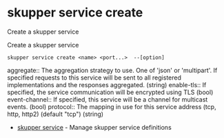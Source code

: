 # skupper service create

Create a skupper service

Create a skupper service

    skupper service create <name> <port...>  --[option]

aggregate:: 
The aggregation strategy to use. One of 'json' or 'multipart'. If specified requests to this service will be sent to all registered implementations and the responses aggregated.
 (string)
enable-tls:: 
If specified, the service communication will be encrypted using TLS
 (bool)
event-channel:: 
If specified, this service will be a channel for multicast events.
 (bool)
protocol:: 
The mapping in use for this service address (tcp, http, http2) (default "tcp")
 (string)

* [skupper service](skupper_service.adoc)	 - Manage skupper service definitions
